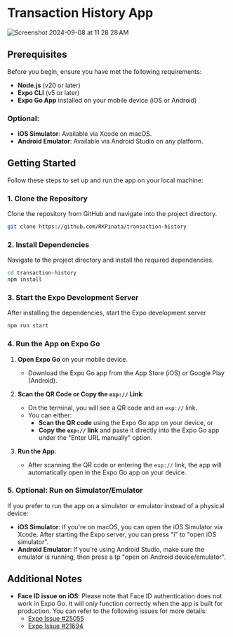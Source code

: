 # Transaction History App

![Screenshot 2024-09-08 at 11 28 28 AM](https://github.com/user-attachments/assets/3205bbe8-1613-475c-83ce-fd5552f5379f)

## Prerequisites

Before you begin, ensure you have met the following requirements:

- **Node.js** (v20 or later)
- **Expo CLI** (v5 or later)
- **Expo Go App** installed on your mobile device (iOS or Android)

### Optional:

- **iOS Simulator**: Available via Xcode on macOS.
- **Android Emulator**: Available via Android Studio on any platform.

## Getting Started

Follow these steps to set up and run the app on your local machine:

### 1. Clone the Repository

Clone the repository from GitHub and navigate into the project directory.
```bash
git clone https://github.com/RKPinata/transaction-history
```

### 2. Install Dependencies

Navigate to the project directory and install the required dependencies.
```bash
cd transaction-history
npm install 
```

### 3. Start the Expo Development Server

After installing the dependencies, start the Expo development server
```bash
npm run start
```
### 4. Run the App on Expo Go

1. **Open Expo Go** on your mobile device.
   - Download the Expo Go app from the App Store (iOS) or Google Play (Android).

2. **Scan the QR Code or Copy the `exp://` Link**:
   - On the terminal, you will see a QR code and an `exp://` link.
   - You can either:
     - **Scan the QR code** using the Expo Go app on your device, or
     - **Copy the `exp://` link** and paste it directly into the Expo Go app under the "Enter URL manually" option.

3. **Run the App**:
   - After scanning the QR code or entering the `exp://` link, the app will automatically open in the Expo Go app on your device.

### 5. Optional: Run on Simulator/Emulator

If you prefer to run the app on a simulator or emulator instead of a physical device:

- **iOS Simulator**: If you're on macOS, you can open the iOS Simulator via Xcode. After starting the Expo server, you can press "i" to "open iOS simulator".
- **Android Emulator**: If you're using Android Studio, make sure the emulator is running, then press a tp "open on Android device/emulator".

## Additional Notes

- **Face ID issue on iOS**: Please note that Face ID authentication does not work in Expo Go. It will only function correctly when the app is built for production. You can refer to the following issues for more details:
  - [Expo Issue #25055](https://github.com/expo/expo/issues/25055)
  - [Expo Issue #21694](https://github.com/expo/expo/issues/21694)


